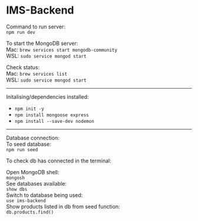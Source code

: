 # IMS-Backend

Command to run server:\
`npm run dev`

To start the MongoDB server:\
Mac: `brew services start mongodb-community`\
WSL: `sudo service mongod start`

Check status: \
Mac: `brew services list`\
WSL: `sudo service mongod start`


---
Initalising/dependencies installed:
- `npm init -y`
- `npm install mongoose express`
- `npm install --save-dev nodemon`

---
Database connection:\
To seed database:\
`npm run seed`

To check db has connected in the terminal:

Open MongoDB shell:\
`mongosh`\
See databases available:\
`show dbs`\
Switch to database being used:\
`use ims-backend`\
Show products listed in db from seed function:\
`db.products.find()`